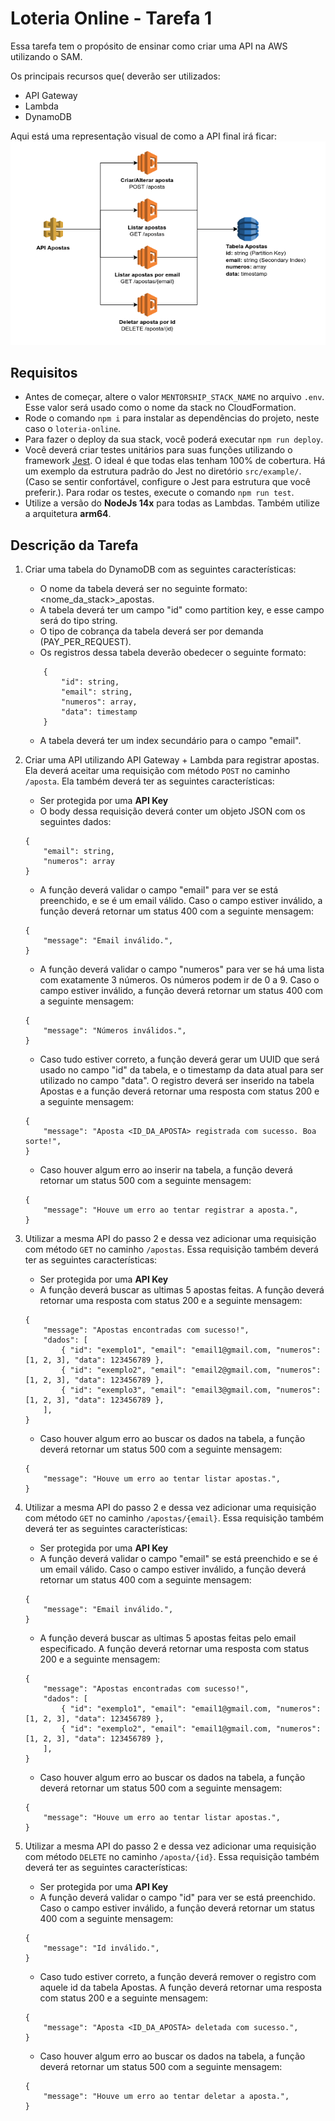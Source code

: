 # Loteria Online - Tarefa 1

Essa tarefa tem o propósito de ensinar como criar uma API na AWS utilizando o SAM.

Os principais recursos que( deverão ser utilizados:

* API Gateway
* Lambda
* DynamoDB

Aqui está uma representação visual de como a API final irá ficar:
![Loteria Online API](./images/task1.png)

## Requisitos
* Antes de começar, altere o valor `MENTORSHIP_STACK_NAME` no arquivo `.env`. Esse valor será usado como o nome da stack no CloudFormation.
* Rode o comando `npm i` para instalar as dependências do projeto, neste caso o `loteria-online`.
* Para fazer o deploy da sua stack, você poderá executar `npm run deploy`.
* Você deverá criar testes unitários para suas funções utilizando o framework [Jest](https://jestjs.io/). O ideal é que todas elas tenham 100% de cobertura. Há um exemplo da estrutura padrão do Jest no diretório `src/example/`. (Caso se sentir confortável, configure o Jest para estrutura que você preferir.). Para rodar os testes, execute o comando `npm run test`.
* Utilize a versão do **NodeJs 14x** para todas as Lambdas. Também utilize a arquitetura **arm64**.

## Descrição da Tarefa

1. Criar uma tabela do DynamoDB com as seguintes características:
    * O nome da tabela deverá ser no seguinte formato: <nome_da_stack>_apostas.
    * A tabela deverá ter um campo "id" como partition key, e esse campo será do tipo string.
    * O tipo de cobrança da tabela deverá ser por demanda (PAY_PER_REQUEST).
    * Os registros dessa tabela deverão obedecer o seguinte formato:
    ```
        {
            "id": string,
            "email": string,
            "numeros": array,
            "data": timestamp
        }
    ```
    * A tabela deverá ter um index secundário para o campo "email".

2. Criar uma API utilizando API Gateway + Lambda para registrar apostas. Ela deverá aceitar uma requisição com método `POST` no caminho `/aposta`. Ela também deverá ter as seguintes características:
    * Ser protegida por uma **API Key**
    * O body dessa requisição deverá conter um objeto JSON com os seguintes dados:
    ```
    {
        "email": string,
        "numeros": array
    }
    ```
    * A função deverá validar o campo "email" para ver se está preenchido, e se é um email válido. Caso o campo estiver inválido, a função deverá retornar um status 400 com a seguinte mensagem:
    ```
    {
        "message": "Email inválido.",
    }
    ```
    * A função deverá validar o campo "numeros" para ver se há uma lista com exatamente 3 números. Os números podem ir de 0 a 9. Caso o campo estiver inválido, a função deverá retornar um status 400 com a seguinte mensagem:
    ```
    {
        "message": "Números inválidos.",
    }
    ```
    * Caso tudo estiver correto, a função deverá gerar um UUID que será usado no campo "id" da tabela, e o timestamp da data atual para ser utilizado no campo "data". O registro deverá ser inserido na tabela Apostas e a função deverá retornar uma resposta com status 200 e a seguinte mensagem:
    ```
    {
        "message": "Aposta <ID_DA_APOSTA> registrada com sucesso. Boa sorte!",
    }
    ```
    * Caso houver algum erro ao inserir na tabela, a função deverá retornar um status 500 com a seguinte mensagem:
    ```
    {
        "message": "Houve um erro ao tentar registrar a aposta.",
    }
    ```

3. Utilizar a mesma API do passo 2 e dessa vez adicionar uma requisição com método `GET` no caminho `/apostas`. Essa requisição também deverá ter as seguintes características:
    * Ser protegida por uma **API Key**
    * A função deverá buscar as ultimas 5 apostas feitas. A função deverá retornar uma resposta com status 200 e a seguinte mensagem:
    ```
    {
        "message": "Apostas encontradas com sucesso!",
        "dados": [
            { "id": "exemplo1", "email": "email1@gmail.com, "numeros": [1, 2, 3], "data": 123456789 },
            { "id": "exemplo2", "email": "email2@gmail.com, "numeros": [1, 2, 3], "data": 123456789 },
            { "id": "exemplo3", "email": "email3@gmail.com, "numeros": [1, 2, 3], "data": 123456789 },
        ],
    }
    ```
    * Caso houver algum erro ao buscar os dados na tabela, a função deverá retornar um status 500 com a seguinte mensagem:
    ```
    {
        "message": "Houve um erro ao tentar listar apostas.",
    }

4. Utilizar a mesma API do passo 2 e dessa vez adicionar uma requisição com método `GET` no caminho `/apostas/{email}`. Essa requisição também deverá ter as seguintes características:
    * Ser protegida por uma **API Key**
    * A função deverá validar o campo "email" se está preenchido e se é um email válido. Caso o campo estiver inválido, a função deverá retornar um status 400 com a seguinte mensagem:
    ```
    {
        "message": "Email inválido.",
    }
    ```
    * A função deverá buscar as ultimas 5 apostas feitas pelo email especificado. A função deverá retornar uma resposta com status 200 e a seguinte mensagem:
    ```
    {
        "message": "Apostas encontradas com sucesso!",
        "dados": [
            { "id": "exemplo1", "email": "email1@gmail.com, "numeros": [1, 2, 3], "data": 123456789 },
            { "id": "exemplo2", "email": "email1@gmail.com, "numeros": [1, 2, 3], "data": 123456789 },
        ],
    }
    ```
    * Caso houver algum erro ao buscar os dados na tabela, a função deverá retornar um status 500 com a seguinte mensagem:
    ```
    {
        "message": "Houve um erro ao tentar listar apostas.",
    }

5. Utilizar a mesma API do passo 2 e dessa vez adicionar uma requisição com método `DELETE` no caminho `/aposta/{id}`. Essa requisição também deverá ter as seguintes características:
    * Ser protegida por uma **API Key**
    * A função deverá validar o campo "id" para ver se está preenchido. Caso o campo estiver inválido, a função deverá retornar um status 400 com a seguinte mensagem:
    ```
    {
        "message": "Id inválido.",
    }
    ```
    * Caso tudo estiver correto, a função deverá remover o registro com aquele id da tabela Apostas. A função deverá retornar uma resposta com status 200 e a seguinte mensagem:
    ```
    {
        "message": "Aposta <ID_DA_APOSTA> deletada com sucesso.",
    }
    ```
    * Caso houver algum erro ao buscar os dados na tabela, a função deverá retornar um status 500 com a seguinte mensagem:
    ```
    {
        "message": "Houve um erro ao tentar deletar a aposta.",
    }


